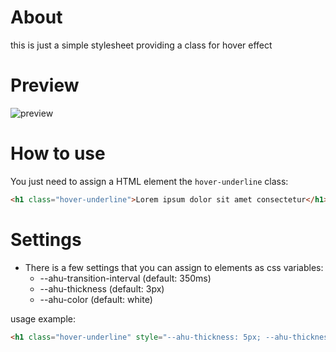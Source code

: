 # About
this is just a simple stylesheet providing a class for hover effect
# Preview
![preview](https://github.com/ihaswn/css-animated-hover-underline/assets/20137018/d78c67eb-a9ab-49d3-9e4b-77a8f219d01a)

# How to use
You just need to assign a HTML element the `hover-underline` class:
```html
<h1 class="hover-underline">Lorem ipsum dolor sit amet consectetur</h1>
```

# Settings
* There is a few settings that you can assign to elements as css variables:
  * --ahu-transition-interval (default: 350ms)
  * --ahu-thickness (default: 3px)
  * --ahu-color (default: white)

usage example:

```html
<h1 class="hover-underline" style="--ahu-thickness: 5px; --ahu-thickness: 5px; --ahu-transition-interval: 0.5s; --ahu-color: red;">Lorem ipsum dolor sit amet consectetur</h1>
```
